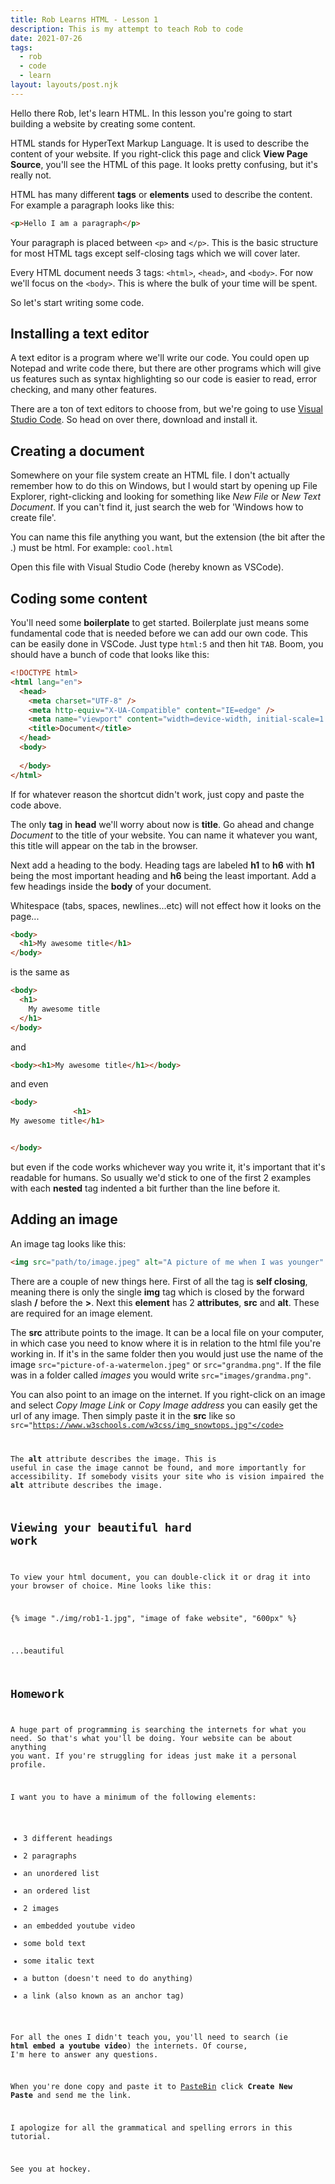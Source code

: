 ```yaml
---
title: Rob Learns HTML - Lesson 1
description: This is my attempt to teach Rob to code
date: 2021-07-26
tags:
  - rob
  - code
  - learn
layout: layouts/post.njk
---
```


Hello there Rob, let's learn HTML. In this lesson you're going to start building a website by creating some content.

HTML stands for HyperText Markup Language. It is used to describe the content of your website. If you right-click this page and click **View Page Source**, you'll see the HTML of this page. It looks pretty confusing, but it's really not.

HTML has many different **tags** or **elements** used to describe the content. For example a paragraph looks like this:

```html
<p>Hello I am a paragraph</p>
```

Your paragraph is placed between <code class="language-">\<p></code> and <code class="language-">\</p></code>. This is the basic structure for most HTML tags except self-closing tags which we will cover later.

Every HTML document needs 3 tags: <code class="language-">\<html></code>, <code class="language-">\<head></code>, and <code class="language-">\<body></code>. For now we'll focus on the <code class="language-">\<body></code>. This is where the bulk of your time will be spent.

So let's start writing some code.

## Installing a text editor

A text editor is a program where we'll write our code. You could open up Notepad and write code there, but there are other programs which will give us features such as syntax highlighting so our code is easier to read, error checking, and many other features.

There are a ton of text editors to choose from, but we're going to use [Visual Studio Code](https://code.visualstudio.com/). So head on over there, download and install it.

## Creating a document

Somewhere on your file system create an HTML file. I don't actually remember how to do this on Windows, but I would start by opening up File Explorer, right-clicking and looking for something like _New File_ or _New Text Document_. If you can't find it, just search the web for 'Windows how to create file'.

You can name this file anything you want, but the extension (the bit after the .) must be html. For example: <code class="language-">cool.html</code>

Open this file with Visual Studio Code (hereby known as VSCode).

## Coding some content

You'll need some **boilerplate** to get started. Boilerplate just means some fundamental code that is needed before we can add our own code. This can be easily done in VSCode. Just type <code class="language-">html:5</code> and then hit <code class="language-">TAB</code>. Boom, you should have a bunch of code that looks like this:

```html
<!DOCTYPE html>
<html lang="en">
  <head>
    <meta charset="UTF-8" />
    <meta http-equiv="X-UA-Compatible" content="IE=edge" />
    <meta name="viewport" content="width=device-width, initial-scale=1.0" />
    <title>Document</title>
  </head>
  <body>
  
  </body>
</html>
```

If for whatever reason the shortcut didn't work, just copy and paste the code above.

The only **tag** in **head** we'll worry about now is **title**. Go ahead and change *Document* to the title of your website. You can name it whatever you want, this title will appear on the tab in the browser.

Next add a heading to the body. Heading tags are labeled **h1** to **h6** with **h1** being the most important heading and **h6** being the least important. Add a few headings inside the **body** of your document.

Whitespace (tabs, spaces, newlines...etc) will not effect how it looks on the page...

```html
<body>
  <h1>My awesome title</h1>
</body>
```

is the same as

```html
<body>
  <h1>
    My awesome title
  </h1>
</body>
```

and

```html
<body><h1>My awesome title</h1></body>
```

and even

```html
<body>
              <h1>
My awesome title</h1>


</body>
```

but even if the code works whichever way you write it, it's important that it's readable for humans. So usually we'd stick to one of the first 2 examples with each **nested** tag indented a bit further than the line before it.

## Adding an image

An image tag looks like this:

```html
<img src="path/to/image.jpeg" alt="A picture of me when I was younger" />
```

There are a couple of new things here. First of all the tag is **self closing**, meaning there is only the single **img** tag which is closed by the forward slash **/** before the **>**. Next this **element** has 2 **attributes**, **src** and **alt**. These are required for an image element.

The **src** attribute points to the image. It can be a local file on your computer, in which case you need to know where it is in relation to the html file you're working in. If it's in the same folder then you would just use the name of the image <code class="language-">src="picture-of-a-watermelon.jpeg"</code> or <code class="language-">src="grandma.png"</code>. If the file was in a folder called *images* you would write <code class="language-">src="images/grandma.png"</code>.

You can also point to an image on the internet. If you right-click on an image and select *Copy Image Link* or *Copy Image address* you can easily get the url of any image. Then simply paste it in the **src** like so <code class="language-">src="https://www.w3schools.com/w3css/img_snowtops.jpg"</code>

The **alt** attribute describes the image. This is useful in case the image cannot be found, and more importantly for accessibility. If somebody visits your site who is vision impaired the **alt** attribute describes the image.

## Viewing your beautiful hard work

To view your html document, you can double-click it or drag it into your browser of choice. Mine looks like this:

{% image "./img/rob1-1.jpg", "image of fake website", "600px" %}

...beautiful

## Homework

A huge part of programming is searching the internets for what you need. So that's what you'll be doing. Your website can be about anything you want. If you're struggling for ideas just make it a personal profile.

I want you to have a minimum of the following elements:
- 3 different headings
- 2 paragraphs
- an unordered list
- an ordered list
- 2 images
- an embedded youtube video
- some bold text
- some italic text
- a button (doesn't need to do anything)
- a link (also known as an anchor tag)

For all the ones I didn't teach you, you'll need to search (ie **html embed a youtube video**) the internets. Of course, I'm here to answer any questions.

When you're done copy and paste it to [PasteBin](https://pastebin.com/) click **Create New Paste** and send me the link.

I apologize for all the grammatical and spelling errors in this tutorial.

See you at hockey.
